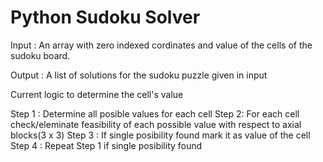 # Python Sudoku Solver

Input : An array with zero indexed cordinates and value of the cells of the sudoku board.

Output : A list of solutions for the sudoku puzzle given in input

Current logic to determine the cell's value 

Step 1 : Determine all posible values for each cell
Step 2:  For each cell check/eleminate feasibility of each possible value with respect to axial blocks(3 x 3)
Step 3 : If single posibility found mark it as value of the cell
Step 4 : Repeat Step 1 if single posibility found